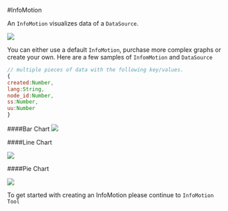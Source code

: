 #InfoMotion 

An `InfoMotion` visualizes data of a `DataSource`. 

![](/_asset/images/enebular-developers-aboutinfotype.png) 

You can either use a default `InfoMotion`, purchase more complex graphs or create your own. 
Here are a few samples of `InfomMotion` and `DataSource` 

```javascript
// multiple pieces of data with the following key/values.
{
created:Number,
lang:String,
node_id:Number,
ss:Number,
uu:Number
}

```

####Bar Chart 
![](/_asset/images/enebular-developers-template-bar.png) 

####Line Chart 

![](/_asset/images/enebular-developers-template-line.png) 

####Pie Chart 

![](/_asset/images/enebular-developers-template-pie.png) 

To get started with creating an InfoMotion please continue to `InfoMotion Tool`
